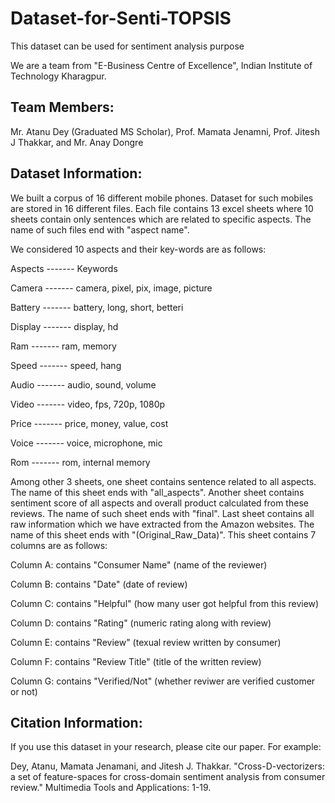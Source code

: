 # Dataset-for-Senti-TOPSIS
This dataset can be used for sentiment analysis purpose

We are a team from "E-Business Centre of Excellence", Indian Institute of Technology Kharagpur.

## Team Members: 
Mr. Atanu Dey (Graduated MS Scholar), Prof. Mamata Jenamni, Prof. Jitesh J Thakkar, and Mr. Anay Dongre

## Dataset Information:
We built a corpus of 16 different mobile phones. Dataset for such mobiles are stored in 16 different files. Each file contains 13 excel sheets where 10 sheets contain only sentences which are related to specific aspects. The name of such files end with "aspect name".

We considered 10 aspects and their key-words are as follows:


Aspects    -------      Keywords

Camera     -------      camera, pixel, pix, image, picture

Battery    -------      battery, long, short, betteri

Display    -------      display, hd

Ram        -------      ram, memory

Speed      -------      speed, hang

Audio      -------      audio, sound, volume

Video      -------      video, fps, 720p, 1080p

Price      -------      price, money, value, cost

Voice      -------      voice, microphone, mic

Rom        -------      rom, internal memory


Among other 3 sheets, one sheet contains sentence related to all aspects. The name of this sheet ends with "all_aspects". Another sheet contains sentiment score of all aspects and overall product calculated from these reviews. The name of such sheet ends with "final". Last sheet contains all raw information which we have extracted from the Amazon websites. The name of this sheet ends with "(Original_Raw_Data)". This sheet contains 7 columns are as follows:

Column A: contains "Consumer Name" (name of the reviewer)

Column B: contains "Date" (date of review)

Column C: contains "Helpful" (how many user got helpful from this review)

Column D: contains "Rating" (numeric rating along with review)

Column E: contains "Review" (texual review written by consumer)

Column F: contains "Review Title" (title of the written review)

Column G: contains "Verified/Not" (whether reviwer are verified customer or not)




## Citation Information:

If you use this dataset in your research, please cite our paper. For example:

Dey, Atanu, Mamata Jenamani, and Jitesh J. Thakkar. "Cross-D-vectorizers: a set of feature-spaces for cross-domain sentiment analysis from consumer review." Multimedia Tools and Applications: 1-19.




